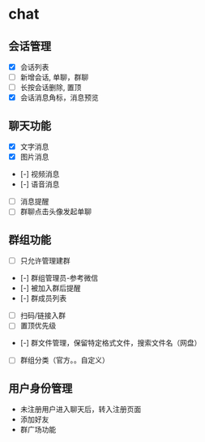 # chat

## 会话管理
- [x] 会话列表
- [ ] 新增会话, 单聊，群聊
- [ ] 长按会话删除, 置顶
- [x] 会话消息角标，消息预览

## 聊天功能
- [x] 文字消息
- [x] 图片消息
- [-] 视频消息
- [-] 语音消息
- [ ] 消息提醒
- [ ] 群聊点击头像发起单聊

## 群组功能
- [ ] 只允许管理建群
- [-] 群组管理员-参考微信
- [-] 被加入群后提醒
- [-] 群成员列表
- [ ] 扫码/链接入群
- [ ] 置顶优先级 
- [-] 群文件管理，保留特定格式文件，搜索文件名（网盘）
- [ ] 群组分类（官方。。自定义）

## 用户身份管理
- 未注册用户进入聊天后，转入注册页面
- 添加好友
- 群广场功能